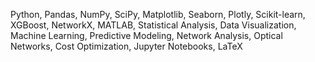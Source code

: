 Python, Pandas, NumPy, SciPy, Matplotlib, Seaborn, Plotly, Scikit-learn, XGBoost, NetworkX, MATLAB, Statistical Analysis, Data Visualization, Machine Learning, Predictive Modeling, Network Analysis, Optical Networks, Cost Optimization, Jupyter Notebooks, LaTeX